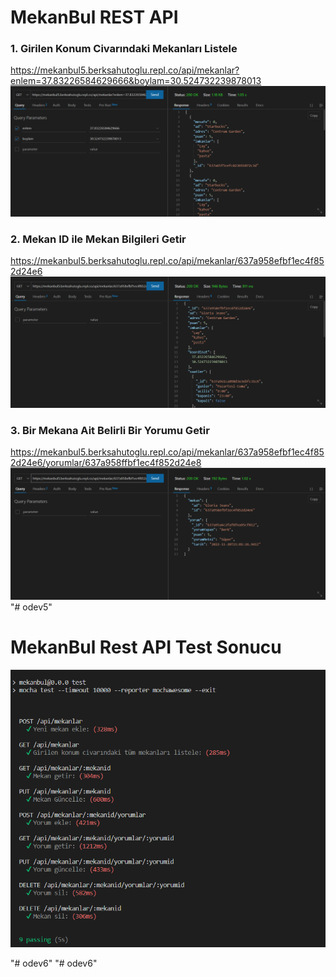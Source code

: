 # MekanBul REST API 

### 1. Girilen Konum Civarındaki Mekanları Listele
https://mekanbul5.berksahutoglu.repl.co/api/mekanlar?enlem=37.83226584629666&boylam=30.524732239878013
![1](/resimler/konum.png)

### 2. Mekan ID ile Mekan Bilgileri Getir
https://mekanbul5.berksahutoglu.repl.co/api/mekanlar/637a958efbf1ec4f852d24e6
![2](/resimler/mekan.png)

### 3. Bir Mekana Ait Belirli Bir Yorumu Getir
https://mekanbul5.berksahutoglu.repl.co/api/mekanlar/637a958efbf1ec4f852d24e6/yorumlar/637a958ffbf1ec4f852d24e8
![3](/resimler/yorum.png)"# odev5" 


# MekanBul Rest API Test Sonucu
![](/resimler/terminalsonuc.png)

"# odev6" 
"# odev6" 

